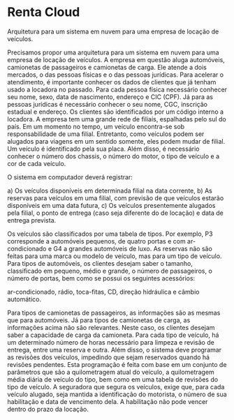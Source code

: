 # Renta Cloud
Arquitetura para um sistema em nuvem para uma empresa de locação de veículos.

Precisamos propor uma arquitetura para um sistema em nuvem para uma empresa de locação de veículos. 
A empresa em questão aluga automóveis, camionetas de passageiros e camionetas de carga. 
Ele atende a dois mercados, o das pessoas físicas e o das pessoas jurídicas. 
Para acelerar o atendimento, é importante conhecer os dados de clientes que já tenham usado a locadora no passado. Para cada pessoa física necessário conhecer seu nome, sexo, data de nascimento, endereço e CIC (CPF). 
Já para as pessoas jurídicas é necessário conhecer o seu nome, CGC, inscrição estadual e endereço. 
Os clientes são identificados por um código interno a locadora.
A empresa tem uma grande rede de filiais, espalhadas pelo sul do país. 
Em um momento no tempo, um veículo encontra-se sob responsabilidade de uma filial. 
Entretanto, como veículos podem ser alugados para viagens em um sentido somente, eles podem mudar de filial. 
Um veículo é identificado pela sua placa. 
Além disso, é necessário conhecer o número dos chassis, o número do motor, o tipo de veículo e a cor de cada veículo.

O sistema em computador deverá registrar:

a) Os veículos disponíveis em determinada filial na data corrente,
b) As reservas para veículos em uma filial, com previsão de que veículos estarão disponíveis em uma data futura,
c) Os veículos presentemente alugados pela filial, o ponto de entrega (caso seja diferente do de locação) e data de entrega prevista.

Os veículos são classificados por uma tabela de tipos. 
Por exemplo, P3 corresponde a automóveis pequenos, de quatro portas e com ar-condicionado e G4 a grandes automóveis de luxo. 
As reservas não são feitas para uma marca ou modelo de veículo, mas para um tipo de veículo. 
Para tipos de automóveis, os clientes desejam saber o tamanho, classificado em pequeno, médio e grande, o número de passageiros, o número de portas, bem como se possui os seguintes acessórios:

ar-condicionado, 
rádio, 
toca-fitas, 
CD, 
direção hidráulica 
e câmbio automático. 

Para tipos de camionetas de passageiros, as informações são as mesmas que para automóveis. 
Já para tipos de camionetas de carga, as informações acima não são relevantes.
Neste caso, os clientes desejam saber a capacidade de carga da camioneta.
Para cada tipo de veículo, há um determinado número de horas necessário para limpeza e revisão de entrega, entre uma reserva e outra.
Além disso, o sistema deve programar as revisões dos veículos, impedindo que sejam reservados quando há revisões pendentes. 
Esta programação é feita com base em um conjunto de parâmetros que são a quilometragem atual do veículo, a quilometragem média diária de veículo do tipo, bem como em uma tabela de revisões do tipo de veículo.
A seguradora que segura os veículos, exige que, para cada veículo alugado, seja mantida a identificação do motorista, o número de sua habilitação e data de vencimento dela. 
A habilitação não pode vencer dentro do prazo da locação.
